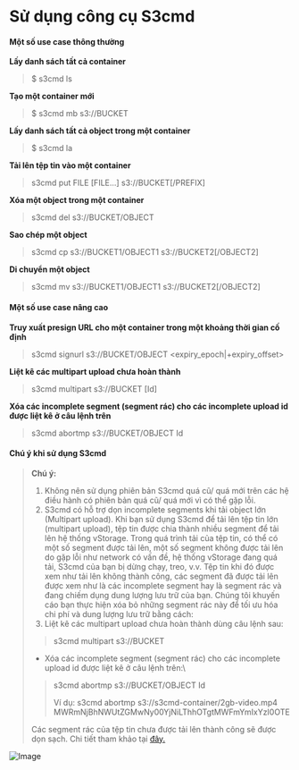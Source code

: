 # Sử dụng công cụ S3cmd

#### Một số use case thông thường 

**Lấy danh sách tất cả container**

> $ s3cmd ls

**Tạo một container mới**

> $ s3cmd mb s3://BUCKET

**Lấy danh sách tất cả object trong một container**

> $ s3cmd la

**Tải lên tệp tin vào một container**  

> s3cmd put FILE \[FILE...] s3://BUCKET\[/PREFIX]

**Xóa một object trong một container**

> s3cmd del s3://BUCKET/OBJECT

**Sao chép một object**

> s3cmd cp s3://BUCKET1/OBJECT1 s3://BUCKET2\[/OBJECT2]

**Di chuyển một object**

> s3cmd mv s3://BUCKET1/OBJECT1 s3://BUCKET2\[/OBJECT2]

#### Một số use case nâng cao 

**Truy xuất presign URL cho một container trong một khoảng thời gian cố định**

> s3cmd signurl s3://BUCKET/OBJECT \<expiry\_epoch|+expiry\_offset>

**Liệt kê các multipart upload chưa hoàn thành** 

> s3cmd multipart s3://BUCKET \[Id]

**Xóa các incomplete segment (segment rác) cho các incomplete upload id được liệt kê ở câu lệnh trên**

> s3cmd abortmp s3://BUCKET/OBJECT Id

#### Chú ý khi sử dụng S3cmd 

> **Chú ý:**
>
>
>
> 1. Không nên sử dụng phiên bản S3cmd quá cũ/ quá mới trên các hệ điều hành có phiên bản quá cũ/ quá mới vì có thể gặp lỗi.
> 2. S3cmd có hỗ trợ dọn incomplete segments khi tải object lớn (Multipart upload). Khi bạn sử dụng S3cmd để tải lên tệp tin lớn (multipart upload), tệp tin được chia thành nhiều segment để tải lên hệ thống vStorage. Trong quá trình tải của tệp tin, có thể có một số segment được tải lên, một số segment không được tải lên do gặp lỗi như network có vấn đề, hệ thống vStorage đang quá tải, S3cmd của bạn bị dừng chạy, treo, v.v. Tệp tin khi đó được xem như tải lên không thành công, các segment đã được tải lên được xem như là các incomplete segment hay là segment rác và đang chiếm dụng dung lượng lưu trữ của bạn. Chúng tôi khuyến cáo bạn thực hiện xóa bỏ những segment rác này để tối ưu hóa chi phí và dung lượng lưu trữ bằng cách:
> 3. Liệt kê các multipart upload chưa hoàn thành dùng câu lệnh sau:
>
> > s3cmd multipart s3://BUCKET
>
> * Xóa các incomplete segment (segment rác) cho các incomplete upload id được liệt kê ở câu lệnh trên:\
>
>
> > s3cmd abortmp s3://BUCKET/OBJECT Id
> >
> > Ví dụ: s3cmd abortmp s3://s3cmd-container/2gb-video.mp4 MWRmNjBhNWUtZGMwNy00YjNiLThhOTgtMWFmYmIxYzI0OTE
>
> Các segment rác của tệp tin chưa được tải lên thành công sẽ được dọn sạch. Chi tiết tham khảo tại [đây.](https://s3tools.org/usage) 

![Image](https://github.com/vngcloud/docs/blob/main/Vietnamese/.gitbook/assets/Su_dung_S3cmd.gif?raw=true)
